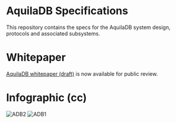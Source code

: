 # AquilaDB Specifications

This repository contains the specs for the AquilaDB system design, protocols and associated subsystems.

# Whitepaper

[AquilaDB whitepaper (draft)](https://github.com/a-mma/AquilaDB-specs/blob/master/AquilaDB_whitepaper_draft.pdf) is now available for public review.

# Infographic (cc)
![ADB2](https://user-images.githubusercontent.com/68724239/88398463-0e55dd80-cde3-11ea-9605-8d1df8770cd2.jpg)
![ADB1](https://user-images.githubusercontent.com/68724239/88398456-0c8c1a00-cde3-11ea-9d3b-8ce1abea6aac.jpeg)
